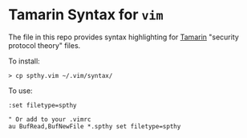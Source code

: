 Tamarin Syntax for `vim`
========================

The file in this repo provides syntax highlighting for
[Tamarin](https://tamarin-prover.github.io/) "security protocol theory" files.

To install:

```
> cp spthy.vim ~/.vim/syntax/
```

To use:

```
:set filetype=spthy

" Or add to your .vimrc
au BufRead,BufNewFile *.spthy set filetype=spthy
```
